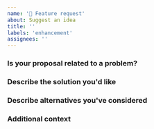 ```yaml
---
name: '🚀 Feature request'
about: Suggest an idea
title: ''
labels: 'enhancement'
assignees: ''
---
```


### Is your proposal related to a problem?

<!-- Provide a clear and concise description of what the problem is. For example,
"I'm always frustrated when..." -->

### Describe the solution you'd like

<!-- Provide a clear and concise description of what you want to happen. Describe
your proposed solution here. -->

### Describe alternatives you've considered

<!-- Let us know about other solutions you've tried or researched. -->

### Additional context

<!-- Is there anything else you can add about the proposal? You might want to link
to related issues here, if you haven't already. -->
